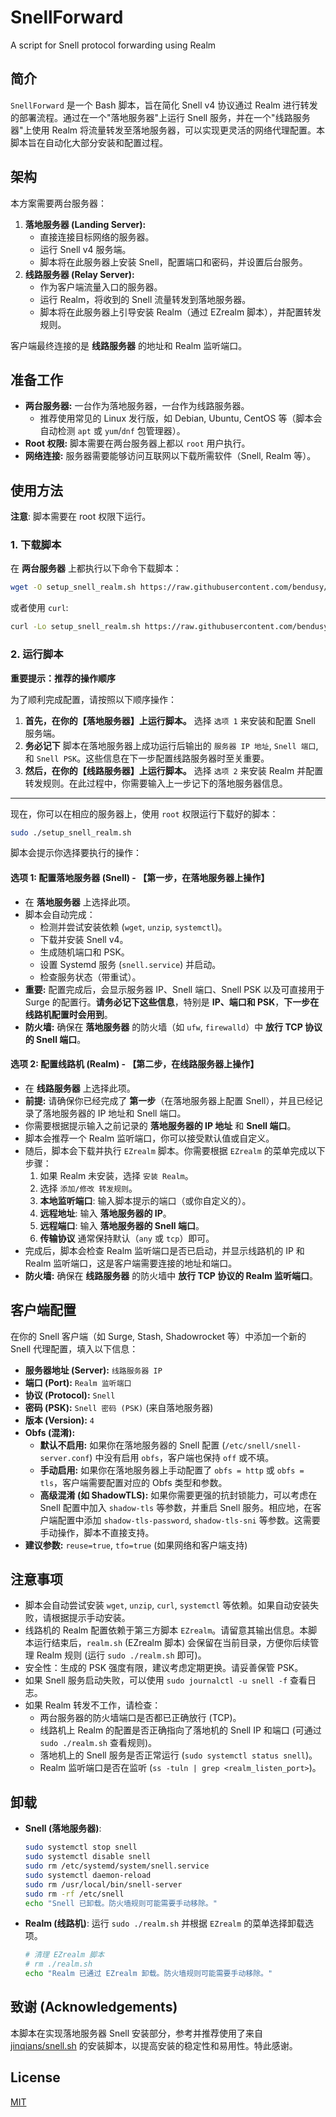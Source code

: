 # SnellForward
 A script for Snell protocol forwarding using Realm

## 简介

`SnellForward` 是一个 Bash 脚本，旨在简化 Snell v4 协议通过 Realm 进行转发的部署流程。通过在一个"落地服务器"上运行 Snell 服务，并在一个"线路服务器"上使用 Realm 将流量转发至落地服务器，可以实现更灵活的网络代理配置。本脚本旨在自动化大部分安装和配置过程。

## 架构

本方案需要两台服务器：

1.  **落地服务器 (Landing Server):**
    *   直接连接目标网络的服务器。
    *   运行 Snell v4 服务端。
    *   脚本将在此服务器上安装 Snell，配置端口和密码，并设置后台服务。
2.  **线路服务器 (Relay Server):**
    *   作为客户端流量入口的服务器。
    *   运行 Realm，将收到的 Snell 流量转发到落地服务器。
    *   脚本将在此服务器上引导安装 Realm（通过 EZrealm 脚本），并配置转发规则。

客户端最终连接的是 **线路服务器** 的地址和 Realm 监听端口。

## 准备工作

*   **两台服务器:** 一台作为落地服务器，一台作为线路服务器。
    *   推荐使用常见的 Linux 发行版，如 Debian, Ubuntu, CentOS 等（脚本会自动检测 `apt` 或 `yum`/`dnf` 包管理器）。
*   **Root 权限:** 脚本需要在两台服务器上都以 `root` 用户执行。
*   **网络连接:** 服务器需要能够访问互联网以下载所需软件（Snell, Realm 等）。

## 使用方法

**注意**: 脚本需要在 root 权限下运行。

### 1. 下载脚本

在 **两台服务器** 上都执行以下命令下载脚本：

```bash
wget -O setup_snell_realm.sh https://raw.githubusercontent.com/bendusy/SnellForward/main/setup_snell_realm.sh && chmod +x setup_snell_realm.sh
```
或者使用 `curl`:
```bash
curl -Lo setup_snell_realm.sh https://raw.githubusercontent.com/bendusy/SnellForward/main/setup_snell_realm.sh && chmod +x setup_snell_realm.sh
```

### 2. 运行脚本

**重要提示：推荐的操作顺序**

为了顺利完成配置，请按照以下顺序操作：

1.  **首先，在你的【落地服务器】上运行脚本。** 选择 `选项 1` 来安装和配置 Snell 服务端。
2.  **务必记下** 脚本在落地服务器上成功运行后输出的 `服务器 IP 地址`, `Snell 端口`, 和 `Snell PSK`。这些信息在下一步配置线路服务器时至关重要。
3.  **然后，在你的【线路服务器】上运行脚本。** 选择 `选项 2` 来安装 Realm 并配置转发规则。在此过程中，你需要输入上一步记下的落地服务器信息。

---

现在，你可以在相应的服务器上，使用 `root` 权限运行下载好的脚本：

```bash
sudo ./setup_snell_realm.sh
```

脚本会提示你选择要执行的操作：

#### 选项 1: 配置落地服务器 (Snell) - **【第一步，在落地服务器上操作】**

*   在 **落地服务器** 上选择此项。
*   脚本会自动完成：
    *   检测并尝试安装依赖 (`wget`, `unzip`, `systemctl`)。
    *   下载并安装 Snell v4。
    *   生成随机端口和 PSK。
    *   设置 Systemd 服务 (`snell.service`) 并启动。
    *   检查服务状态（带重试）。
*   **重要:** 配置完成后，会显示服务器 IP、Snell 端口、Snell PSK 以及可直接用于 Surge 的配置行。**请务必记下这些信息**，特别是 **IP、端口和 PSK**，**下一步在线路机配置时会用到**。
*   **防火墙:** 确保在 **落地服务器** 的防火墙（如 `ufw`, `firewalld`）中 **放行 TCP 协议的 Snell 端口**。

#### 选项 2: 配置线路机 (Realm) - **【第二步，在线路服务器上操作】**

*   在 **线路服务器** 上选择此项。
*   **前提:** 请确保你已经完成了 **第一步**（在落地服务器上配置 Snell），并且已经记录了落地服务器的 IP 地址和 Snell 端口。
*   你需要根据提示输入之前记录的 **落地服务器的 IP 地址** 和 **Snell 端口**。
*   脚本会推荐一个 Realm 监听端口，你可以接受默认值或自定义。
*   随后，脚本会下载并执行 `EZrealm` 脚本。你需要根据 `EZrealm` 的菜单完成以下步骤：
    1.  如果 Realm 未安装，选择 `安装 Realm`。
    2.  选择 `添加/修改 转发规则`。
    3.  **本地监听端口**: 输入脚本提示的端口（或你自定义的）。
    4.  **远程地址**: 输入 **落地服务器的 IP**。
    5.  **远程端口**: 输入 **落地服务器的 Snell 端口**。
    6.  **传输协议** 通常保持默认（`any` 或 `tcp`）即可。
*   完成后，脚本会检查 Realm 监听端口是否已启动，并显示线路机的 IP 和 Realm 监听端口，这是客户端需要连接的地址和端口。
*   **防火墙:** 确保在 **线路服务器** 的防火墙中 **放行 TCP 协议的 Realm 监听端口**。

## 客户端配置

在你的 Snell 客户端（如 Surge, Stash, Shadowrocket 等）中添加一个新的 Snell 代理配置，填入以下信息：

*   **服务器地址 (Server):** `线路服务器 IP`
*   **端口 (Port):** `Realm 监听端口`
*   **协议 (Protocol):** `Snell`
*   **密码 (PSK):** `Snell 密码 (PSK)` (来自落地服务器)
*   **版本 (Version):** `4`
*   **Obfs (混淆):**
    *   **默认不启用:** 如果你在落地服务器的 Snell 配置 (`/etc/snell/snell-server.conf`) 中没有启用 `obfs`，客户端也保持 `off` 或不填。
    *   **手动启用:** 如果你在落地服务器上手动配置了 `obfs = http` 或 `obfs = tls`，客户端需要配置对应的 Obfs 类型和参数。
    *   **高级混淆 (如 ShadowTLS):** 如果你需要更强的抗封锁能力，可以考虑在 Snell 配置中加入 `shadow-tls` 等参数，并重启 Snell 服务。相应地，在客户端配置中添加 `shadow-tls-password`, `shadow-tls-sni` 等参数。这需要手动操作，脚本不直接支持。
*   **建议参数:** `reuse=true`, `tfo=true` (如果网络和客户端支持)

## 注意事项

*   脚本会自动尝试安装 `wget`, `unzip`, `curl`, `systemctl` 等依赖。如果自动安装失败，请根据提示手动安装。
*   线路机的 Realm 配置依赖于第三方脚本 `EZrealm`。请留意其输出信息。本脚本运行结束后，`realm.sh` (EZrealm 脚本) 会保留在当前目录，方便你后续管理 Realm 规则 (运行 `sudo ./realm.sh` 即可)。
*   安全性：生成的 PSK 强度有限，建议考虑定期更换。请妥善保管 PSK。
*   如果 Snell 服务启动失败，可以使用 `sudo journalctl -u snell -f` 查看日志。
*   如果 Realm 转发不工作，请检查：
    *   两台服务器的防火墙端口是否都已正确放行 (TCP)。
    *   线路机上 Realm 的配置是否正确指向了落地机的 Snell IP 和端口 (可通过 `sudo ./realm.sh` 查看规则)。
    *   落地机上的 Snell 服务是否正常运行 (`sudo systemctl status snell`)。
    *   Realm 监听端口是否在监听 (`ss -tuln | grep <realm_listen_port>`)。

## 卸载

*   **Snell (落地服务器)**:
    ```bash
    sudo systemctl stop snell
    sudo systemctl disable snell
    sudo rm /etc/systemd/system/snell.service
    sudo systemctl daemon-reload
    sudo rm /usr/local/bin/snell-server
    sudo rm -rf /etc/snell
    echo "Snell 已卸载。防火墙规则可能需要手动移除。"
    ```
*   **Realm (线路机)**:
    运行 `sudo ./realm.sh` 并根据 `EZrealm` 的菜单选择卸载选项。
    ```bash
    # 清理 EZrealm 脚本
    # rm ./realm.sh 
    echo "Realm 已通过 EZrealm 卸载。防火墙规则可能需要手动移除。"
    ```

## 致谢 (Acknowledgements)

本脚本在实现落地服务器 Snell 安装部分，参考并推荐使用了来自 [jinqians/snell.sh](https://github.com/jinqians/snell.sh) 的安装脚本，以提高安装的稳定性和易用性。特此感谢。

## License

[MIT](/LICENSE)
